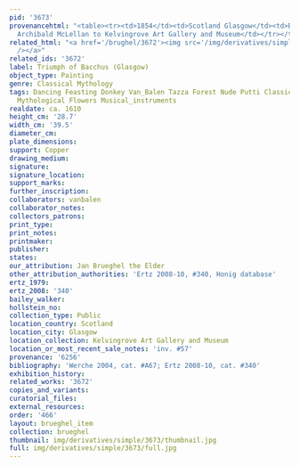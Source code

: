 ```yaml
---
pid: '3673'
provenancehtml: "<table><tr><td>1854</td><td>Scotland Glasgow</td><td>Bequeathed by
  Archibald McLellan to Kelvingrove Art Gallery and Museum</td></tr></table>"
related_html: "<a href='/brughel/3672'><img src='/img/derivatives/simple/3672/thumbnail.jpg'
  /></a>"
related_ids: '3672'
label: Triumph of Bacchus (Glasgow)
object_type: Painting
genre: Classical Mythology
tags: Dancing Feasting Donkey Van_Balen Tazza Forest Nude Putti Classical History
  Mythological Flowers Musical_instruments
realdate: ca. 1610
height_cm: '28.7'
width_cm: '39.5'
diameter_cm:
plate_dimensions:
support: Copper
drawing_medium:
signature:
signature_location:
support_marks:
further_inscription:
collaborators: vanbalen
collaborator_notes:
collectors_patrons:
print_type:
print_notes:
printmaker:
publisher:
states:
our_attribution: Jan Brueghel the Elder
other_attribution_authorities: 'Ertz 2008-10, #340, Honig database'
ertz_1979:
ertz_2008: '340'
bailey_walker:
hollstein_no:
collection_type: Public
location_country: Scotland
location_city: Glasgow
location_collection: Kelvingrove Art Gallery and Museum
location_or_most_recent_sale_notes: 'inv. #57'
provenance: '6256'
bibliography: 'Werche 2004, cat. #A67; Ertz 2008-10, cat. #340'
exhibition_history:
related_works: '3672'
copies_and_variants:
curatorial_files:
external_resources:
order: '466'
layout: brueghel_item
collection: brueghel
thumbnail: img/derivatives/simple/3673/thumbnail.jpg
full: img/derivatives/simple/3673/full.jpg
---
```

